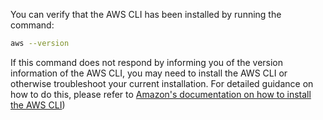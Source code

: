 You can verify that the AWS CLI has been installed by running the command:

```bash title="Terminal command"
aws --version
```

If this command does not respond by informing you of the version information of the AWS CLI, you may need to install the AWS CLI or otherwise troubleshoot your current installation.  For detailed guidance on how to do this, please refer to [Amazon's documentation on how to install the AWS CLI](https://docs.aws.amazon.com/cli/latest/userguide/getting-started-install.html))